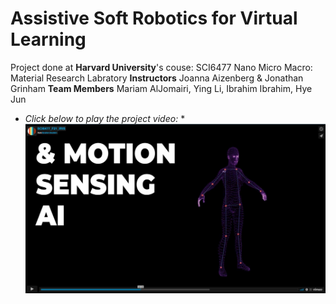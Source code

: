 # Assistive Soft Robotics for Virtual Learning

Project done at **Harvard University**'s couse: SCI6477 Nano Micro Macro: Material Research Labratory
**Instructors** Joanna Aizenberg & Jonathan Grinham
**Team Members** Mariam AlJomairi, Ying Li, Ibrahim Ibrahim, Hye Jun

* *Click below to play the project video:* *
[![Iris - Haptic Virtual Learning Assitive Device](VideoIris.JPG)](https://player.vimeo.com/video/669028027 "Iris Soft Robotics Learning Device - Click to Watch!")